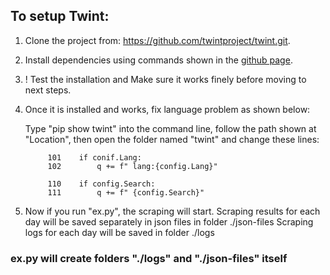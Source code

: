 ## To setup Twint:


1. Clone the project from: https://github.com/twintproject/twint.git.
2. Install dependencies using commands shown in the [github page](https://github.com/twintproject/twint.git). 
3. ! Test the installation and Make sure it works finely before moving to next steps.
4. Once it is installed and works, fix language problem as shown below:
	
	Type "pip show twint" into the command line, follow the path shown at "Location", then open the folder named "twint" and change these lines:
   ```
		101    if conif.Lang:
		102        q += f" lang:{config.Lang}"
		
		110    if config.Search:
		111        q += f" {config.Search}"
   ```
5. Now if you run "ex.py", the scraping will start. 
 Scraping results for each day will be saved separately in json files in folder ./json-files
 Scraping logs for each day will be saved in folder ./logs

### ex.py will create folders "./logs" and "./json-files" itself
